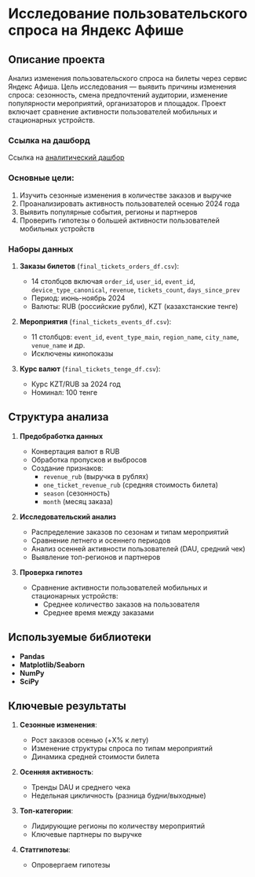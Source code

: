 # Исследование пользовательского спроса на Яндекс Афише

## Описание проекта
Анализ изменения пользовательского спроса на билеты через сервис Яндекс Афиша. Цель исследования — выявить причины изменения спроса: сезонность, смена предпочтений аудитории, изменение популярности мероприятий, организаторов и площадок. Проект включает сравнение активности пользователей мобильных и стационарных устройств.

### Ссылка на дашборд
Ссылка на [аналитический дашбор](https://datalens.yandex/6le3mnsdyyqcs)

### Основные цели:
1. Изучить сезонные изменения в количестве заказов и выручке
2. Проанализировать активность пользователей осенью 2024 года
3. Выявить популярные события, регионы и партнеров
4. Проверить гипотезы о большей активности пользователей мобильных устройств

### Наборы данных
1. **Заказы билетов** (`final_tickets_orders_df.csv`):
   - 14 столбцов включая `order_id`, `user_id`, `event_id`, `device_type_canonical`, `revenue`, `tickets_count`, `days_since_prev`
   - Период: июнь-ноябрь 2024
   - Валюты: RUB (российские рубли), KZT (казахстанские тенге)

2. **Мероприятия** (`final_tickets_events_df.csv`):
   - 11 столбцов: `event_id`, `event_type_main`, `region_name`, `city_name`, `venue_name` и др.
   - Исключены кинопоказы

3. **Курс валют** (`final_tickets_tenge_df.csv`):
   - Курс KZT/RUB за 2024 год
   - Номинал: 100 тенге

## Структура анализа
1. **Предобработка данных**
   - Конвертация валют в RUB
   - Обработка пропусков и выбросов
   - Создание признаков:
     - `revenue_rub` (выручка в рублях)
     - `one_ticket_revenue_rub` (средняя стоимость билета)
     - `season` (сезонность)
     - `month` (месяц заказа)

2. **Исследовательский анализ**
   - Распределение заказов по сезонам и типам мероприятий
   - Сравнение летнего и осеннего периодов
   - Анализ осенней активности пользователей (DAU, средний чек)
   - Выявление топ-регионов и партнеров

3. **Проверка гипотез**
   - Сравнение активности пользователей мобильных и стационарных устройств:
     - Среднее количество заказов на пользователя
     - Среднее время между заказами

## Используемые библиотеки
- **Pandas**
- **Matplotlib/Seaborn**
- **NumPy**
- **SciPy**

## Ключевые результаты
1. **Сезонные изменения**:
   - Рост заказов осенью (+X% к лету)
   - Изменение структуры спроса по типам мероприятий
   - Динамика средней стоимости билета

2. **Осенняя активность**:
   - Тренды DAU и среднего чека
   - Недельная цикличность (разница будни/выходные)

3. **Топ-категории**:
   - Лидирующие регионы по количеству мероприятий
   - Ключевые партнеры по выручке

4. **Статгипотезы**:
   - Опровергаем гипотезы

